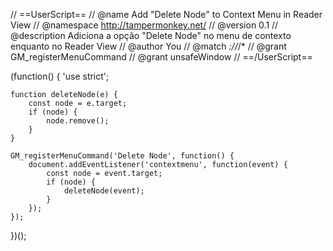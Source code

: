 // ==UserScript==
// @name         Add "Delete Node" to Context Menu in Reader View
// @namespace    http://tampermonkey.net/
// @version      0.1
// @description  Adiciona a opção "Delete Node" no menu de contexto enquanto no Reader View
// @author       You
// @match        *://*/*
// @grant        GM_registerMenuCommand
// @grant        unsafeWindow
// ==/UserScript==

(function() {
    'use strict';
  
    function deleteNode(e) {
        const node = e.target;
        if (node) {
            node.remove();
        }
    }

    GM_registerMenuCommand('Delete Node', function() {
        document.addEventListener('contextmenu', function(event) {
            const node = event.target;
            if (node) {
                deleteNode(event);
            }
        });
    });
})();
